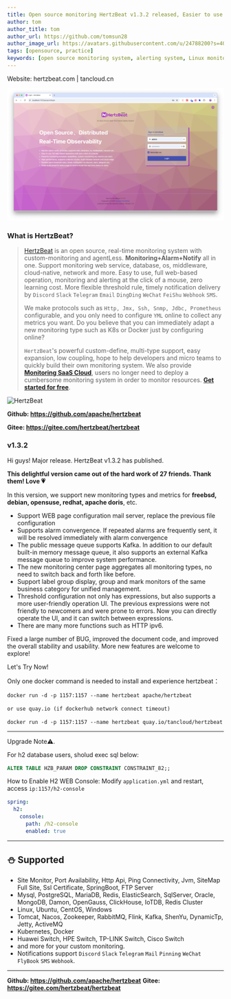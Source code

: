 ```yaml
---
title: Open source monitoring HertzBeat v1.3.2 released, Easier to use 
author: tom  
author_title: tom   
author_url: https://github.com/tomsun28  
author_image_url: https://avatars.githubusercontent.com/u/24788200?s=400&v=4  
tags: [opensource, practice]
keywords: [open source monitoring system, alerting system, Linux monitoring]
---
```


Website: hertzbeat.com | tancloud.cn

![HertzBeat](/img/home/0.png)

### What is HertzBeat?

> [HertzBeat](https://github.com/apache/hertzbeat) is an open source, real-time monitoring system with custom-monitoring and agentLess.
> **Monitoring+Alarm+Notify** all in one. Support monitoring web service, database, os, middleware, cloud-native, network and more.
> Easy to use, full web-based operation, monitoring and alerting at the click of a mouse, zero learning cost.
> More flexible threshold rule, timely notification delivery by `Discord` `Slack` `Telegram` `Email` `DingDing` `WeChat` `FeiShu` `Webhook` `SMS`.
>
> We make protocols such as `Http, Jmx, Ssh, Snmp, Jdbc, Prometheus` configurable, and you only need to configure `YML` online to collect any metrics you want.
> Do you believe that you can immediately adapt a new monitoring type such as K8s or Docker just by configuring online?
>
> `HertzBeat`'s powerful custom-define, multi-type support, easy expansion, low coupling, hope to help developers and micro teams to quickly build their own monitoring system.
> We also provide **[Monitoring SaaS Cloud](https://console.tancloud.cn)**, users no longer need to deploy a cumbersome monitoring system in order to monitor resources. **[Get started for free](https://console.tancloud.cn)**.

![HertzBeat](https://p3-juejin.byteimg.com/tos-cn-i-k3u1fbpfcp/4236e748f5ac4352b7cf4bb65ccf97aa~tplv-k3u1fbpfcp-zoom-1.image)

**Github: <https://github.com/apache/hertzbeat>**

**Gitee: <https://gitee.com/hertzbeat/hertzbeat>**

### v1.3.2

Hi guys! Major release. HertzBeat v1.3.2 has published.

**This delightful version came out of the hard work of 27 friends. Thank them! Love 💗**

In this version, we support new monitoring types and metrics for **freebsd, debian, opensuse, redhat, apache doris**, etc.

- Support WEB page configuration mail server, replace the previous file configuration
- Supports alarm convergence. If repeated alarms are frequently sent, it will be resolved immediately with alarm convergence
- The public message queue supports Kafka. In addition to our default built-in memory message queue, it also supports an external Kafka message queue to improve system performance.
- The new monitoring center page aggregates all monitoring types, no need to switch back and forth like before.
- Support label group display, group and mark monitors of the same business category for unified management.
- Threshold configuration not only has expressions, but also supports a more user-friendly operation UI. The previous expressions were not friendly to newcomers and were prone to errors. Now you can directly operate the UI, and it can switch between expressions.
- There are many more functions such as HTTP ipv6.

Fixed a large number of BUG, improved the document code, and improved the overall stability and usability. More new features are welcome to explore!

Let's Try Now!

Only one docker command is needed to install and experience hertzbeat：

`docker run -d -p 1157:1157 --name hertzbeat apache/hertzbeat`

```or use quay.io (if dockerhub network connect timeout)```

```docker run -d -p 1157:1157 --name hertzbeat quay.io/tancloud/hertzbeat```

---

Upgrade Note⚠️.

For h2 database users, sholud exec sql below:

```sql
ALTER TABLE HZB_PARAM DROP CONSTRAINT CONSTRAINT_82;;
```

How to Enable H2 WEB Console:
Modify `application.yml` and restart, access `ip:1157/h2-console`

```yaml
spring:
  h2:
    console:
      path: /h2-console
      enabled: true
```

---

## ⛄ Supported

- Site Monitor, Port Availability, Http Api, Ping Connectivity, Jvm, SiteMap Full Site, Ssl Certificate, SpringBoot, FTP Server
- Mysql, PostgreSQL, MariaDB, Redis, ElasticSearch, SqlServer, Oracle, MongoDB, Damon, OpenGauss, ClickHouse, IoTDB, Redis Cluster
- Linux, Ubuntu, CentOS, Windows
- Tomcat, Nacos, Zookeeper, RabbitMQ, Flink, Kafka, ShenYu, DynamicTp, Jetty, ActiveMQ
- Kubernetes, Docker
- Huawei Switch, HPE Switch, TP-LINK Switch, Cisco Switch
- and more for your custom monitoring.
- Notifications support `Discord` `Slack` `Telegram` `Mail` `Pinning` `WeChat` `FlyBook` `SMS` `Webhook`.

---

**Github: <https://github.com/apache/hertzbeat>**
**Gitee: <https://gitee.com/hertzbeat/hertzbeat>**
